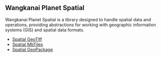 ## Wangkanai Planet Spatial

Wangkanai Planet Spatial is a library designed to handle spatial data and operations,
providing abstractions for working with geographic information systems (GIS) and spatial data formats.

- [Spatial GeoTiff](src/GeoTiff)
- [Spatial MbTiles](src/MbTiles)
- [Spatial GeoPackage](src/GeoPackage)
